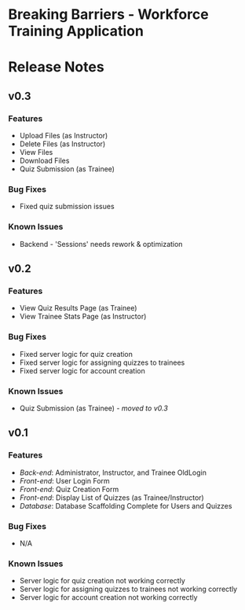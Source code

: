 # Breaking Barriers - Workforce Training Application

# Release Notes

## v0.3
### Features
* Upload Files (as Instructor)
* Delete Files (as Instructor)
* View Files
* Download Files
* Quiz Submission (as Trainee)

### Bug Fixes
* Fixed quiz submission issues

### Known Issues
* Backend - 'Sessions' needs rework & optimization

## v0.2
### Features
* View Quiz Results Page (as Trainee)
* View Trainee Stats Page (as Instructor)

### Bug Fixes
* Fixed server logic for quiz creation
* Fixed server logic for assigning quizzes to trainees
* Fixed server logic for account creation

### Known Issues
* Quiz Submission (as Trainee) - *moved to v0.3*

## v0.1
### Features
* *Back-end*: Administrator, Instructor, and Trainee OldLogin
* *Front-end*: User Login Form
* *Front-end*: Quiz Creation Form
* *Front-end*: Display List of Quizzes (as Trainee/Instructor)
* *Database*: Database Scaffolding Complete for Users and Quizzes
### Bug Fixes
* N/A
### Known Issues
* Server logic for quiz creation not working correctly
* Server logic for assigning quizzes to trainees not working correctly
* Server logic for account creation not working correctly